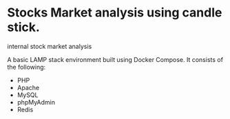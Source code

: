 # Stocks Market analysis using candle stick.
internal stock market analysis

A basic LAMP stack environment built using Docker Compose. It consists of the following:

* PHP
* Apache
* MySQL
* phpMyAdmin
* Redis
